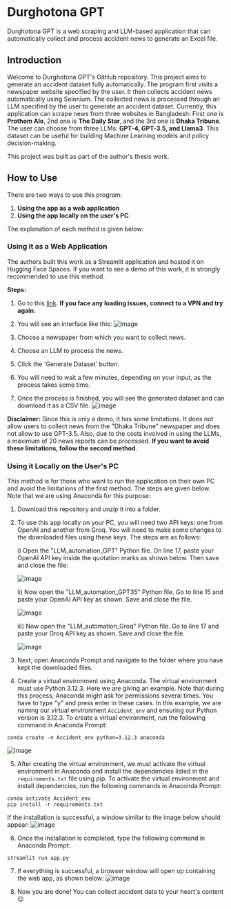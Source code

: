 # Durghotona GPT

Durghotona GPT is a web scraping and LLM-based application that can automatically collect and process accident news to generate an Excel file.

## Introduction

Welcome to Durghotona GPT's GitHub repository. This project aims to generate an accident dataset fully automatically. The program first visits a newspaper website specified by the user. It then collects accident news automatically using Selenium. The collected news is processed through an LLM specified by the user to generate an accident dataset. Currently, this application can scrape news from three websites in Bangladesh: First one is **Prothom Alo**, 2nd one is **The Daily Star**, and the 3rd one is **Dhaka Tribune**. The user can choose from three LLMs: **GPT-4, GPT-3.5, and Llama3**. This dataset can be useful for building Machine Learning models and policy decision-making.

This project was built as part of the author's thesis work.

## How to Use

There are two ways to use this program:

1. **Using the app as a web application**
2. **Using the app locally on the user's PC**

The explanation of each method is given below:

### Using it as a Web Application

The authors built this work as a Streamlit application and hosted it on Hugging Face Spaces. If you want to see a demo of this work, it is strongly recommended to use this method.

**Steps:**

1. Go to this [link](https://huggingface.co/spaces/Thamed-Chowdhury/Automated_Accident_Dataset). **If you face any loading issues, connect to a VPN and try again.**
2. You will see an interface like this:
   ![image](https://github.com/user-attachments/assets/082b690e-aec0-4db4-8629-0bfdc673f728)

3. Choose a newspaper from which you want to collect news.
4. Choose an LLM to process the news.
5. Click the 'Generate Dataset' button.
6. You will need to wait a few minutes, depending on your input, as the process takes some time.
7. Once the process is finished, you will see the generated dataset and can download it as a CSV file.
   ![image](https://github.com/user-attachments/assets/ee4d6921-1af6-40cf-81af-a1f8a0552ae1)

**Disclaimer:** Since this is only a demo, it has some limitations. It does not allow users to collect news from the "Dhaka Tribune" newspaper and does not allow to use GPT-3.5. Also, due to the costs involved in using the LLMs, a maximum of 20 news reports can be processed. **If you want to avoid these limitations, follow the second method**.

### Using it Locally on the User's PC

This method is for those who want to run the application on their own PC and avoid the limitations of the first method. The steps are given below. Note that we are using Anaconda for this purpose:

1. Download this repository and unzip it into a folder.
2. To use this app locally on your PC, you will need two API keys: one from OpenAI and another from Groq. You will need to make some changes to the downloaded files using these keys. The steps are as follows:
   
   i) Open the "LLM_automation_GPT" Python file. On line 17, paste your OpenAI API key inside the quotation marks as shown below. Then save and close the file:
   
   ![image](https://github.com/user-attachments/assets/803a8e51-bf2a-4d07-9a66-6d154cb9b496)

   ii) Now open the "LLM_automation_GPT35" Python file. Go to line 15 and paste your OpenAI API key as shown. Save and close the file.
   
   ![image](https://github.com/user-attachments/assets/8355a0f1-e049-4179-9b3c-3cddd0ba7364)

   iii) Now open the "LLM_automation_Groq" Python file. Go to line 17 and paste your Groq API key as shown. Save and close the file.
   
   ![image](https://github.com/user-attachments/assets/c7d2a5f4-2133-43ec-9977-c7cad1555728)

3. Next, open Anaconda Prompt and navigate to the folder where you have kept the downloaded files.
4. Create a virtual environment using Anaconda. The virtual environment must use Python 3.12.3. Here we are giving an example. Note that during this process, Anaconda might ask for permissions several times. You have to type "y" and press enter in these cases. In this example, we are naming our virtual environment `Accident_env` and ensuring our Python version is 3.12.3. To create a virtual environment, run the following command in Anaconda Prompt:
```
conda create -n Accident_env python=3.12.3 anaconda
```
![image](https://github.com/user-attachments/assets/18e70cfd-f19c-431f-928d-06c94f4d59cf)

5. After creating the virtual environment, we must activate the virtual environment in Anaconda and install the dependencies listed in the `requirements.txt` file using pip. To activate the virtual environment and install dependencies, run the following commands in Anaconda Prompt:
```
conda activate Accident_env
pip install -r requirements.txt
```
If the installation is successful, a window similar to the image below should appear:
![image](https://github.com/user-attachments/assets/fab95804-c8fc-4717-bc55-66e8a01ffdeb)



6. Once the installation is completed, type the following command in Anaconda Prompt:
```
streamlit run app.py
```
7. If everything is successful, a browser window will open up containing the web app, as shown below:
![image](https://github.com/user-attachments/assets/16df1c52-8156-4e1a-b781-dba704f507f8)

8. Now you are done! You can collect accident data to your heart's content 😉
